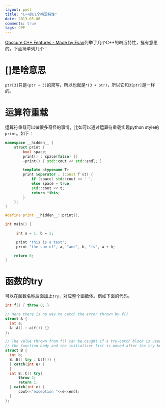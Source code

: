 ```yaml
---
layout: post
title: "C++的几个晦涩特性"
date: 2013-05-06
comments: true
tags: CPP
---
```

[Obscure C++ Features - Made by Evan](http://madebyevan.com/obscure-cpp-features/)列举了几个C++的晦涩特性，挺有意思的，下面简单列几个：

# []是啥意思

`ptr[3]`只是`(ptr + 3)`的简写，所以也就是`*(3 + ptr)`，所以它和`3[ptr]`是一样的。

# 运算符重载
运算符重载可以做很多奇怪的事情，比如可以通过运算符重载实现python style的`print`。如下：

```cpp
namespace __hidden__ {
    struct print {
        bool space;
        print() : space(false) {}
        ~print() { std::cout << std::endl; }

        template <typename T>
        print &operator , (const T &t) {
            if (space) std::cout << ' ';
            else space = true;
            std::cout << t;
            return *this;
        }
    };
}

#define print __hidden__::print(),

int main() {
    
     int a = 1, b = 2;

     print "this is a test";
     print "the sum of", a, "and", b, "is", a + b;

    return 0;
}
```

# 函数的try

可以在函数名称后面加上`try`，对应整个函数体。例如下面的代码。

```cpp
int f() { throw 0; }

// Here there is no way to catch the error thrown by f()
struct A {
  int a;
  A::A() : a(f()) {}
};

// The value thrown from f() can be caught if a try-catch block is used as
// the function body and the initializer list is moved after the try keyword
struct B {
  int b;
  B::B() try : b(f()) {
  } catch(int e) {
  }
  int B::C() try{
      throw 2;
      return 1;
  } catch(int e) {
      cout<<"exception "<<e<<endl;
  }
};
```